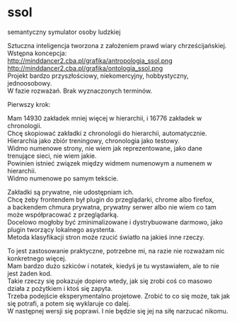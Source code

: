 # ssol  
semantyczny symulator osoby ludzkiej  

Sztuczna inteligencja tworzona z założeniem prawd wiary chrześcijańskiej.  
Wstępna koncepcja:  
http://minddancer2.cba.pl/grafika/antropologia_ssol.png  
http://minddancer2.cba.pl/grafika/ontologia_ssol.png  
Projekt bardzo przyszłościowy, niekomercyjny, hobbystyczny, jednoosobowy.    
W fazie rozważań. Brak wyznaczonych terminów.  


Pierwszy krok:  

Mam 14930 zakładek mniej więcej w hierarchii, i 16776 zakładek w chronologii.  
Chcę skopiować zakładki z chronologii do hierarchii, automatycznie.  
Hierarchia jako zbiór treningowy, chronologia jako testowy.  
Widmo numenowe strony, nie wiem jak reprezentowane, jako dane trenujące sieci, nie wiem jakie.  
Powinien istnieć związek między widmem numenowym a numenem w hierarchii.  
Widmo numenowe po samym tekście.  

Zakładki są prywatne, nie udostępniam ich.  
Chcę żeby frontendem był plugin do przeglądarki, chrome albo firefox,   
a backendem chmura prywatna, prywatny serwer albo nie wiem co tam może współpracować z przeglądarką.   
Docelowo mogłoby być zminimalizowane i dystrybuowane darmowo, jako plugin tworzący lokalnego asystenta.  
Metoda klasyfikacji stron może rzucić światło na jakieś inne rzeczy.  

To jest zastosowanie praktyczne, potrzebne mi, na razie nie rozważam nic konkretnego więcej.  
Mam bardzo dużo szkiców i notatek, kiedyś je tu wystawiałem, ale to nie jest żaden kod.  
Takie rzeczy się pokazuje dopiero wtedy, jak się zrobi coś co masowo działa z pożytkiem i ktoś się zapyta.   
Trzeba podejście eksperymentalno projetowe. Zrobić to co się może, tak jak się potrafi, a potem się wyklaruje co dalej.  
W następnej wersji się poprawi. I nie będzie się jej na siłę narzucać nikomu.  





